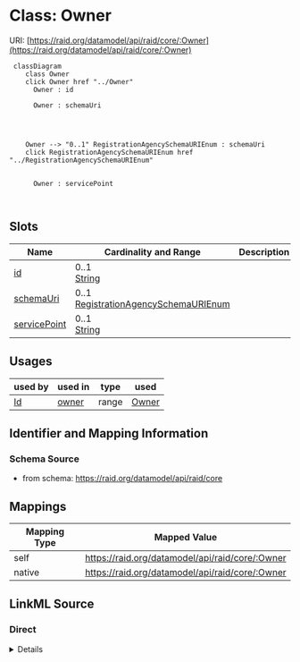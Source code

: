 

# Class: Owner



URI: [https://raid.org/datamodel/api/raid/core/:Owner](https://raid.org/datamodel/api/raid/core/:Owner)






```mermaid
 classDiagram
    class Owner
    click Owner href "../Owner"
      Owner : id
        
      Owner : schemaUri
        
          
    
    
    Owner --> "0..1" RegistrationAgencySchemaURIEnum : schemaUri
    click RegistrationAgencySchemaURIEnum href "../RegistrationAgencySchemaURIEnum"

        
      Owner : servicePoint
        
      
```




<!-- no inheritance hierarchy -->


## Slots

| Name | Cardinality and Range | Description | Inheritance |
| ---  | --- | --- | --- |
| [id](../slots/id.md) | 0..1 <br/> [String](../types/String.md) |  | direct |
| [schemaUri](../slots/schemaUri.md) | 0..1 <br/> [RegistrationAgencySchemaURIEnum](../enums/RegistrationAgencySchemaURIEnum.md) |  | direct |
| [servicePoint](../slots/servicePoint.md) | 0..1 <br/> [String](../types/String.md) |  | direct |





## Usages

| used by | used in | type | used |
| ---  | --- | --- | --- |
| [Id](../classes/Id.md) | [owner](../slots/owner.md) | range | [Owner](../classes/Owner.md) |






## Identifier and Mapping Information







### Schema Source


* from schema: https://raid.org/datamodel/api/raid/core




## Mappings

| Mapping Type | Mapped Value |
| ---  | ---  |
| self | https://raid.org/datamodel/api/raid/core/:Owner |
| native | https://raid.org/datamodel/api/raid/core/:Owner |







## LinkML Source

<!-- TODO: investigate https://stackoverflow.com/questions/37606292/how-to-create-tabbed-code-blocks-in-mkdocs-or-sphinx -->

### Direct

<details>
```yaml
name: Owner
from_schema: https://raid.org/datamodel/api/raid/core
attributes:
  id:
    name: id
    from_schema: https://raid.org/datamodel/api/raid/core
    domain_of:
    - ClosedRaid
    - Id
    - Contributor
    - Organisation
    - RelatedRaid
    - RelatedObject
    - AlternateIdentifier
    - Owner
    - RegistrationAgency
    - TitleType
    - DescriptionType
    - AccessType
    - ContributorPosition
    - ContributorRole
    - OrganisationRole
    - RelatedRaidType
    - RelatedObjectType
    - RelatedObjectCategory
    - Language
    - Subject
    - SpatialCoverage
    - TraditionalKnowledgeLabel
    range: string
    pattern: ^https://ror\.org/
  schemaUri:
    name: schemaUri
    from_schema: https://raid.org/datamodel/api/raid/core
    domain_of:
    - Id
    - Contributor
    - Organisation
    - RelatedObject
    - Owner
    - RegistrationAgency
    - TitleType
    - DescriptionType
    - AccessType
    - ContributorPosition
    - ContributorRole
    - OrganisationRole
    - RelatedRaidType
    - RelatedObjectType
    - RelatedObjectCategory
    - Language
    - Subject
    - SpatialCoverage
    - TraditionalKnowledgeLabel
    range: RegistrationAgencySchemaURIEnum
  servicePoint:
    name: servicePoint
    examples:
    - value: '20000003'
    from_schema: https://raid.org/datamodel/api/raid/core
    rank: 1000
    domain_of:
    - Owner
    range: string

```
</details>

### Induced

<details>
```yaml
name: Owner
from_schema: https://raid.org/datamodel/api/raid/core
attributes:
  id:
    name: id
    from_schema: https://raid.org/datamodel/api/raid/core
    alias: id
    owner: Owner
    domain_of:
    - ClosedRaid
    - Id
    - Contributor
    - Organisation
    - RelatedRaid
    - RelatedObject
    - AlternateIdentifier
    - Owner
    - RegistrationAgency
    - TitleType
    - DescriptionType
    - AccessType
    - ContributorPosition
    - ContributorRole
    - OrganisationRole
    - RelatedRaidType
    - RelatedObjectType
    - RelatedObjectCategory
    - Language
    - Subject
    - SpatialCoverage
    - TraditionalKnowledgeLabel
    range: string
    pattern: ^https://ror\.org/
  schemaUri:
    name: schemaUri
    from_schema: https://raid.org/datamodel/api/raid/core
    alias: schemaUri
    owner: Owner
    domain_of:
    - Id
    - Contributor
    - Organisation
    - RelatedObject
    - Owner
    - RegistrationAgency
    - TitleType
    - DescriptionType
    - AccessType
    - ContributorPosition
    - ContributorRole
    - OrganisationRole
    - RelatedRaidType
    - RelatedObjectType
    - RelatedObjectCategory
    - Language
    - Subject
    - SpatialCoverage
    - TraditionalKnowledgeLabel
    range: RegistrationAgencySchemaURIEnum
  servicePoint:
    name: servicePoint
    examples:
    - value: '20000003'
    from_schema: https://raid.org/datamodel/api/raid/core
    rank: 1000
    alias: servicePoint
    owner: Owner
    domain_of:
    - Owner
    range: string

```
</details>